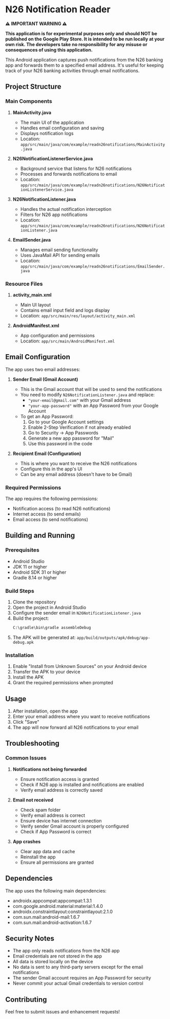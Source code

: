 # N26 Notification Reader

**⚠️ IMPORTANT WARNING ⚠️**

**This application is for experimental purposes only and should NOT be published on the Google Play Store. It is intended to be run locally at your own risk. The developers take no responsibility for any misuse or consequences of using this application.**

This Android application captures push notifications from the N26 banking app and forwards them to a specified email address. It's useful for keeping track of your N26 banking activities through email notifications.

## Project Structure

### Main Components

1. **MainActivity.java**
   - The main UI of the application
   - Handles email configuration and saving
   - Displays notification logs
   - Location: `app/src/main/java/com/example/readn26notifications/MainActivity.java`

2. **N26NotificationListenerService.java**
   - Background service that listens for N26 notifications
   - Processes and forwards notifications to email
   - Location: `app/src/main/java/com/example/readn26notifications/N26NotificationListenerService.java`

3. **N26NotificationListener.java**
   - Handles the actual notification interception
   - Filters for N26 app notifications
   - Location: `app/src/main/java/com/example/readn26notifications/N26NotificationListener.java`

4. **EmailSender.java**
   - Manages email sending functionality
   - Uses JavaMail API for sending emails
   - Location: `app/src/main/java/com/example/readn26notifications/EmailSender.java`

### Resource Files

1. **activity_main.xml**
   - Main UI layout
   - Contains email input field and logs display
   - Location: `app/src/main/res/layout/activity_main.xml`

2. **AndroidManifest.xml**
   - App configuration and permissions
   - Location: `app/src/main/AndroidManifest.xml`

## Email Configuration

The app uses two email addresses:

1. **Sender Email (Gmail Account)**
   - This is the Gmail account that will be used to send the notifications
   - You need to modify `N26NotificationListener.java` and replace:
     - `"your-email@gmail.com"` with your Gmail address
     - `"your-app-password"` with an App Password from your Google Account
   - To get an App Password:
     1. Go to your Google Account settings
     2. Enable 2-Step Verification if not already enabled
     3. Go to Security → App Passwords
     4. Generate a new app password for "Mail"
     5. Use this password in the code

2. **Recipient Email (Configuration)**
   - This is where you want to receive the N26 notifications
   - Configure this in the app's UI
   - Can be any email address (doesn't have to be Gmail)

### Required Permissions

The app requires the following permissions:
- Notification access (to read N26 notifications)
- Internet access (to send emails)
- Email access (to send notifications)

## Building and Running

### Prerequisites

- Android Studio
- JDK 11 or higher
- Android SDK 31 or higher
- Gradle 8.14 or higher

### Build Steps

1. Clone the repository
2. Open the project in Android Studio
3. Configure the sender email in `N26NotificationListener.java`
4. Build the project:
   ```bash
   C:\gradle\bin\gradle assembleDebug
   ```
5. The APK will be generated at: `app/build/outputs/apk/debug/app-debug.apk`

### Installation

1. Enable "Install from Unknown Sources" on your Android device
2. Transfer the APK to your device
3. Install the APK
4. Grant the required permissions when prompted

## Usage

1. After installation, open the app
2. Enter your email address where you want to receive notifications
3. Click "Save"
4. The app will now forward all N26 notifications to your email

## Troubleshooting

### Common Issues

1. **Notifications not being forwarded**
   - Ensure notification access is granted
   - Check if N26 app is installed and notifications are enabled
   - Verify email address is correctly saved

2. **Email not received**
   - Check spam folder
   - Verify email address is correct
   - Ensure device has internet connection
   - Verify sender Gmail account is properly configured
   - Check if App Password is correct

3. **App crashes**
   - Clear app data and cache
   - Reinstall the app
   - Ensure all permissions are granted

## Dependencies

The app uses the following main dependencies:
- androidx.appcompat:appcompat:1.3.1
- com.google.android.material:material:1.4.0
- androidx.constraintlayout:constraintlayout:2.1.0
- com.sun.mail:android-mail:1.6.7
- com.sun.mail:android-activation:1.6.7

## Security Notes

- The app only reads notifications from the N26 app
- Email credentials are not stored in the app
- All data is stored locally on the device
- No data is sent to any third-party servers except for the email notifications
- The sender Gmail account requires an App Password for security
- Never commit your actual Gmail credentials to version control

## Contributing

Feel free to submit issues and enhancement requests!
